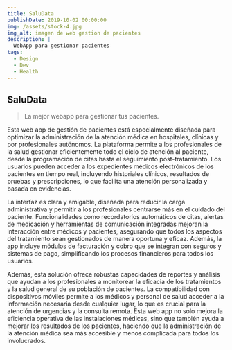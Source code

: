 ```yaml
---
title: SaluData
publishDate: 2019-10-02 00:00:00
img: /assets/stock-4.jpg
img_alt: imagen de web gestion de pacientes
description: |
  WebApp para gestionar pacientes
tags:
  - Design
  - Dev
  - Health
---
```


## SaluData

> La mejor webapp para gestionar tus pacientes.

Esta web app de gestión de pacientes está especialmente diseñada para optimizar la administración de la atención médica en hospitales, clínicas y por profesionales autónomos. La plataforma permite a los profesionales de la salud gestionar eficientemente todo el ciclo de atención al paciente, desde la programación de citas hasta el seguimiento post-tratamiento. Los usuarios pueden acceder a los expedientes médicos electrónicos de los pacientes en tiempo real, incluyendo historiales clínicos, resultados de pruebas y prescripciones, lo que facilita una atención personalizada y basada en evidencias.

La interfaz es clara y amigable, diseñada para reducir la carga administrativa y permitir a los profesionales centrarse más en el cuidado del paciente. Funcionalidades como recordatorios automáticos de citas, alertas de medicación y herramientas de comunicación integradas mejoran la interacción entre médicos y pacientes, asegurando que todos los aspectos del tratamiento sean gestionados de manera oportuna y eficaz. Además, la app incluye módulos de facturación y cobro que se integran con seguros y sistemas de pago, simplificando los procesos financieros para todos los usuarios.

Además, esta solución ofrece robustas capacidades de reportes y análisis que ayudan a los profesionales a monitorear la eficacia de los tratamientos y la salud general de su población de pacientes. La compatibilidad con dispositivos móviles permite a los médicos y personal de salud acceder a la información necesaria desde cualquier lugar, lo que es crucial para la atención de urgencias y la consulta remota. Esta web app no solo mejora la eficiencia operativa de las instalaciones médicas, sino que también ayuda a mejorar los resultados de los pacientes, haciendo que la administración de la atención médica sea más accesible y menos complicada para todos los involucrados.
